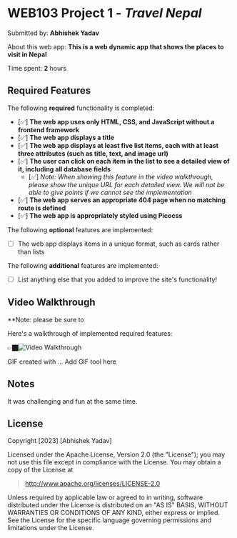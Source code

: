 # WEB103 Project 1 - *Travel Nepal*

Submitted by: **Abhishek Yadav**

About this web app: **This is a web dynamic app that shows the places to visit in Nepal**

Time spent: **2** hours

## Required Features

The following **required** functionality is completed:

<!-- Make sure to check off completed functionality below -->
- [✅] **The web app uses only HTML, CSS, and JavaScript without a frontend framework**
- [✅] **The web app displays a title**
- [✅] **The web app displays at least five list items, each with at least three attributes (such as title, text, and image url)**
- [✅] **The user can click on each item in the list to see a detailed view of it, including all database fields**
  - [✅] *Note: When showing this feature in the video walkthrough, please show the unique URL for each detailed view. We will not be able to give points if we cannot see the implementation* 
- [✅] **The web app serves an appropriate 404 page when no matching route is defined**
- [✅] **The web app is appropriately styled using Picocss**

The following **optional** features are implemented:

- [ ] The web app displays items in a unique format, such as cards rather than lists

The following **additional** features are implemented:

- [ ] List anything else that you added to improve the site's functionality!

## Video Walkthrough

**Note: please be sure to 

Here's a walkthrough of implemented required features:

👉🏿<img src='./Proj1.gif' title='Video Walkthrough' width='' alt='Video Walkthrough' />


<!-- Replace this with whatever GIF tool you used! -->
GIF created with ...  Add GIF tool here
<!-- Recommended tools:
[Kap](https://getkap.co/) for macOS
[ScreenToGif](https://www.screentogif.com/) for Windows
[peek](https://github.com/phw/peek) for Linux. -->

## Notes

It was challenging and fun at the same time.
## License

Copyright [2023] [Abhishek Yadav]

Licensed under the Apache License, Version 2.0 (the "License"); you may not use this file except in compliance with the License. You may obtain a copy of the License at

> http://www.apache.org/licenses/LICENSE-2.0

Unless required by applicable law or agreed to in writing, software distributed under the License is distributed on an "AS IS" BASIS, WITHOUT WARRANTIES OR CONDITIONS OF ANY KIND, either express or implied. See the License for the specific language governing permissions and limitations under the License.
